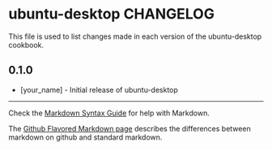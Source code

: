 ubuntu-desktop CHANGELOG
========================

This file is used to list changes made in each version of the ubuntu-desktop cookbook.

0.1.0
-----
- [your_name] - Initial release of ubuntu-desktop

- - -
Check the [Markdown Syntax Guide](http://daringfireball.net/projects/markdown/syntax) for help with Markdown.

The [Github Flavored Markdown page](http://github.github.com/github-flavored-markdown/) describes the differences between markdown on github and standard markdown.
